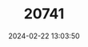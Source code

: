 ---
title: "20741"
category: "Stenocephalemys griseicauda"
draft: false
date: 2024-02-22 13:03:50
languages:
  English: ["Gray-tailed Narrow-headed Rat"]
---